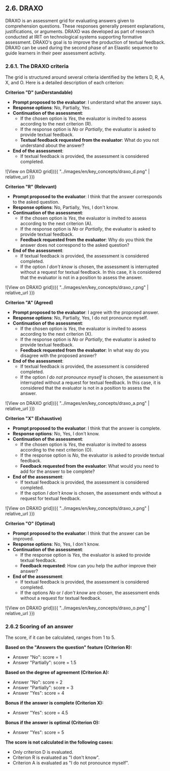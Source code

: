 ## 2.6. DRAXO

DRAXO is an assessment grid for evaluating answers given to comprehension questions. 
These responses generally present explanations, justifications, or arguments.
DRAXO was developed as part of research conducted at IRIT on technological systems 
supporting formative assessment. DRAXO's goal is to improve the production of textual feedback.
DRAXO can be used during the second phase of an Elaastic sequence to guide learners in
their peer assessment activity.

### 2.6.1. The DRAXO criteria

The grid is structured around several criteria identified by the letters D, R, A, X, and O. Here is a detailed description of each criterion:

**Criterion "D" (unDerstandable)**
- **Prompt proposed to the evaluator**: I understand what the answer says.
- **Response options**: No, Partially, Yes.
- **Continuation of the assessment**:
  - If the chosen option is _Yes_, the evaluator is invited to assess according to the next criterion (R).
  - If the response option is _No_ or _Partially_, the evaluator is asked to provide textual feedback.
  - **Textual feedback requested from the evaluator**: What do you not understand about the answer?
- **End of the assessment**:
  - If textual feedback is provided, the assessment is considered completed.

![View on DRAXO grid]({{ "../images/en/key_concepts/draxo_d.png" | relative_url }})

**Criterion "R" (Relevant)**
- **Prompt proposed to the evaluator**: I think that the answer corresponds to the asked question.
- **Response options**: No, Partially, Yes, I don't know.
- **Continuation of the assessment**:
  - If the chosen option is _Yes_, the evaluator is invited to assess according to the next criterion (A).
  - If the response option is _No_ or _Partially_, the evaluator is asked to provide textual feedback.
  - **Feedback requested from the evaluator**: Why do you think the answer does not correspond to the asked question?
- **End of the assessment**:
  - If textual feedback is provided, the assessment is considered completed.
  - If the option _I don't know_ is chosen, the assessment is interrupted without a request for
textual feedback. In this case, it is considered that the evaluator is not in a position to assess the answer.

![View on DRAXO grid]({{ "../images/en/key_concepts/draxo_r.png" | relative_url }})

**Criterion "A" (Agreed)**
- **Prompt proposed to the evaluator**: I agree with the proposed answer.
- **Response options**: No, Partially, Yes, I do not pronounce myself.
- **Continuation of the assessment**:
  - If the chosen option is _Yes_, the evaluator is invited to assess according to the next criterion (X).
  - If the response option is _No_ or _Partially_, the evaluator is asked to provide textual feedback.
  - **Feedback requested from the evaluator**: In what way do you disagree with the proposed answer?
- **End of the assessment**:
  - If textual feedback is provided, the assessment is considered completed.
  - If the option _I do not pronounce myself_ is chosen, the assessment is interrupted without a request for
textual feedback. In this case, it is considered that the evaluator is not in a position to assess the answer.

![View on DRAXO grid]({{ "../images/en/key_concepts/draxo_a.png" | relative_url }})

**Criterion "X" (Exhaustive)**
- **Prompt proposed to the evaluator**: I think that the answer is complete.
- **Response options**: No, Yes, I don't know.
- **Continuation of the assessment**:
  - If the chosen option is _Yes_, the evaluator is invited to assess according to the next criterion (O).
  - If the response option is _No_, the evaluator is asked to provide textual feedback.
  - **Feedback requested from the evaluator**: What would you need to add for the answer to be complete?
- **End of the assessment**:
  - If textual feedback is provided, the assessment is considered completed.
  - If the option _I don't know_ is chosen, the assessment ends without a request for
textual feedback.

![View on DRAXO grid]({{ "../images/en/key_concepts/draxo_x.png" | relative_url }})

**Criterion "O" (Optimal)**
- **Prompt proposed to the evaluator**: I think that the answer can be improved.
- **Response options**: No, Yes, I don't know.
- **Continuation of the assessment**:
  - If the response option is _Yes_, the evaluator is asked to provide textual feedback.
  - **Feedback requested**: How can you help the author improve their answer?
- **End of the assessment**:
  - If textual feedback is provided, the assessment is considered completed.
  - If the options _No_ or _I don't know_ are chosen, the assessment ends without a request for
textual feedback.

![View on DRAXO grid]({{ "../images/en/key_concepts/draxo_o.png" | relative_url }})

### 2.6.2 Scoring of an answer

The score, if it can be calculated, ranges from 1 to 5.

**Based on the "Answers the question" feature (Criterion R):**
- Answer "No": score = 1
- Answer "Partially": score = 1.5

**Based on the degree of agreement (Criterion A):**
- Answer "No": score = 2
- Answer "Partially": score = 3
- Answer "Yes": score = 4

**Bonus if the answer is complete (Criterion X):**
- Answer "Yes": score = 4.5

**Bonus if the answer is optimal (Criterion O):**
- Answer "Yes": score = 5

**The score is not calculated in the following cases:**
- Only criterion D is evaluated.
- Criterion R is evaluated as "I don't know".
- Criterion A is evaluated as "I do not pronounce myself".
